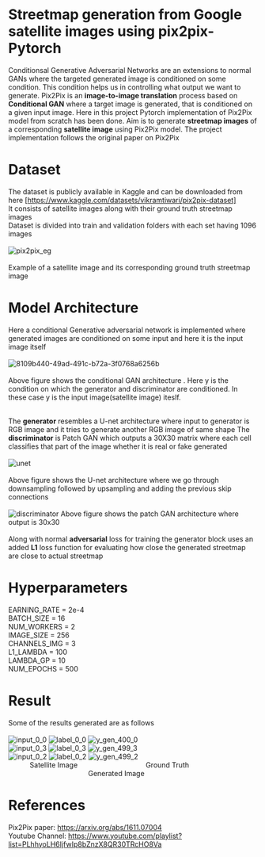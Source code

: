 #  Streetmap generation from Google satellite images using pix2pix-Pytorch

Conditionsal Generative Adversarial Networks are an extensions to normal GANs where the targeted generated image is conditioned on some condition. This condition helps us in controlling what output we want to generate.
 Pix2Pix is an **image-to-image translation** process based on **Conditional GAN** where a target image is generated, that is conditioned on a given input image. 
Here in this project Pytorch implementation of Pix2Pix model from scratch has been done. Aim is to generate **streetmap images** of a corresponding **satellite image** using Pix2Pix model.
The project implementation follows the original paper on Pix2Pix


# Dataset
The dataset is publicly available in Kaggle and can be downloaded from here [https://www.kaggle.com/datasets/vikramtiwari/pix2pix-dataset]<br>
It consists of satellite images along with their ground truth streetmap images<br>
Dataset is divided into train and validation folders with each set having 1096 images<br><br>
![pix2pix_eg](https://github.com/arka57/pix2pix-Pytorch/assets/36561428/a1f81ce8-1e4a-4902-a510-11c36f74ef3a)<br><br>
Example of a satellite image and its corresponding ground truth streetmap image

# Model Architecture
Here a conditional Generative adversarial network is implemented where generated images are conditioned on some input and here it is the input image itself<br><br>
![8109b440-49ad-491c-b72a-3f0768a6256b](https://github.com/arka57/pix2pix-Pytorch/assets/36561428/ad7f220f-7c74-4fa0-9a80-a95e7437150e)<br><br>
Above figure shows the conditional GAN architecture . Here y is the condition on which the generator and discriminator are conditioned. In these case y is the input image(satellite image) iteslf.
<br><br>

The **generator** resembles a U-net architecture where input to generator is RGB image and it tries to generate another RGB image of same shape
The **discriminator** is Patch GAN which outputs a 30X30 matrix where each cell classifies that part of the image whether it is real or fake generated<br><br>
![unet](https://github.com/arka57/pix2pix-Pytorch/assets/36561428/794d6973-5fae-43cb-b7b4-7a0c2231aedd)
<br><br>Above figure shows the U-net architecture where we go through downsampling followed by upsampling and adding the previous skip connections<br><br>
![discriminator](https://github.com/arka57/pix2pix-Pytorch/assets/36561428/e67ffa70-2e4b-4308-a568-82b421142505)
Above figure shows the patch GAN architecture where output is 30x30<br><br>
Along with normal **adversarial** loss for training the generator block uses an added **L1** loss function for evaluating how close the generated streetmap are close to actual streetmap

# Hyperparameters
EARNING_RATE = 2e-4<br>
BATCH_SIZE = 16<br>
NUM_WORKERS = 2<br>
IMAGE_SIZE = 256<br>
CHANNELS_IMG = 3<br>
L1_LAMBDA = 100<br>
LAMBDA_GP = 10<br>
NUM_EPOCHS = 500<br>

# Result
Some of the results generated are as follows<br><br>
![input_0_0](https://github.com/arka57/pix2pix-Pytorch/assets/36561428/7aefceb8-2888-41e5-a71c-74858b72d943) ![label_0_0](https://github.com/arka57/pix2pix-Pytorch/assets/36561428/39c9cd88-0b54-4502-aef7-6a651f8a1240) ![y_gen_400_0](https://github.com/arka57/pix2pix-Pytorch/assets/36561428/9b2c33a5-b9d0-46ce-95e9-12c7dcbd51f3)<br>
![input_0_3](https://github.com/arka57/pix2pix-Pytorch/assets/36561428/031f82ba-ad29-41e7-bc3c-cbfcc06673df)
![label_0_3](https://github.com/arka57/pix2pix-Pytorch/assets/36561428/4f97e24d-a331-480d-b690-e3f1ecb623d3)
![y_gen_499_3](https://github.com/arka57/pix2pix-Pytorch/assets/36561428/ff8bbc8e-ba61-4a5f-87e7-56ae08fc44c8)
<br>
![input_0_2](https://github.com/arka57/pix2pix-Pytorch/assets/36561428/e171e5b5-fdda-498d-80ff-1295041b6c73)
![label_0_2](https://github.com/arka57/pix2pix-Pytorch/assets/36561428/557dc01f-0194-49db-8fdd-2e0aeb443883)
![y_gen_499_2](https://github.com/arka57/pix2pix-Pytorch/assets/36561428/dd5dfef9-a0ff-4b61-9fd5-fe39d9c66857)
<br>
&nbsp;&nbsp;&nbsp;&nbsp;&nbsp;&nbsp;&nbsp;&nbsp;&nbsp;&nbsp;&nbsp;Satellite Image   &nbsp;&nbsp;&nbsp;&nbsp;&nbsp;&nbsp;&nbsp;&nbsp;&nbsp;&nbsp;     &nbsp;&nbsp;&nbsp;&nbsp;&nbsp;&nbsp;&nbsp;&nbsp;&nbsp;&nbsp;&nbsp;&nbsp;&nbsp;&nbsp;&nbsp;&nbsp;&nbsp;&nbsp;&nbsp;&nbsp;&nbsp;&nbsp;&nbsp;Ground Truth &nbsp;&nbsp;&nbsp;&nbsp;&nbsp;&nbsp;&nbsp;&nbsp;&nbsp;&nbsp;&nbsp;&nbsp;&nbsp;&nbsp;&nbsp;&nbsp;&nbsp;&nbsp;&nbsp;&nbsp;&nbsp;&nbsp;&nbsp;&nbsp;&nbsp;&nbsp;&nbsp;&nbsp;&nbsp;&nbsp;&nbsp;&nbsp;&nbsp;&nbsp;&nbsp;&nbsp;&nbsp;&nbsp;&nbsp;&nbsp;         Generated Image
<br>


# References
Pix2Pix paper:  https://arxiv.org/abs/1611.07004<br>
Youtube Channel: https://www.youtube.com/playlist?list=PLhhyoLH6IjfwIp8bZnzX8QR30TRcHO8Va

